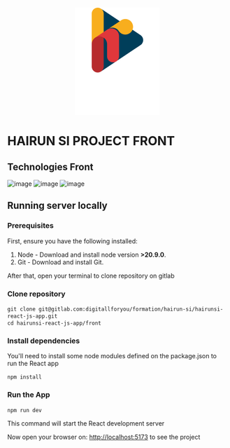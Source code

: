 <p align="center">
  <img src="./front//public/images/logo/logo-hairun.png" alt="hairun-si"/>
</p>

# HAIRUN SI PROJECT FRONT

## Technologies Front

![image](https://img.shields.io/badge/React-20232A?style=for-the-badge&logo=react&logoColor=61DAFB)
![image](https://img.shields.io/badge/TypeScript-007ACC?style=for-the-badge&logo=typescript&logoColor=white)
![image](https://img.shields.io/badge/Tailwind_CSS-38B2AC?style=for-the-badge&logo=tailwind-css&logoColor=white)

## Running server locally

### Prerequisites

First, ensure you have the following installed:

1. Node - Download and install node version **>20.9.0**.
2. Git - Download and install Git.

After that, open your terminal to clone repository on gitlab

### Clone repository

```
git clone git@gitlab.com:digitallforyou/formation/hairun-si/hairunsi-react-js-app.git
cd hairunsi-react-js-app/front
```

### Install dependencies

You'll need to install some node modules defined on the package.json to run the React app

```
npm install
```

### Run the App

```
npm run dev
```

This command will start the React development server

Now open your browser on: [http://localhost:5173](http://localhost:5173) to see the project

